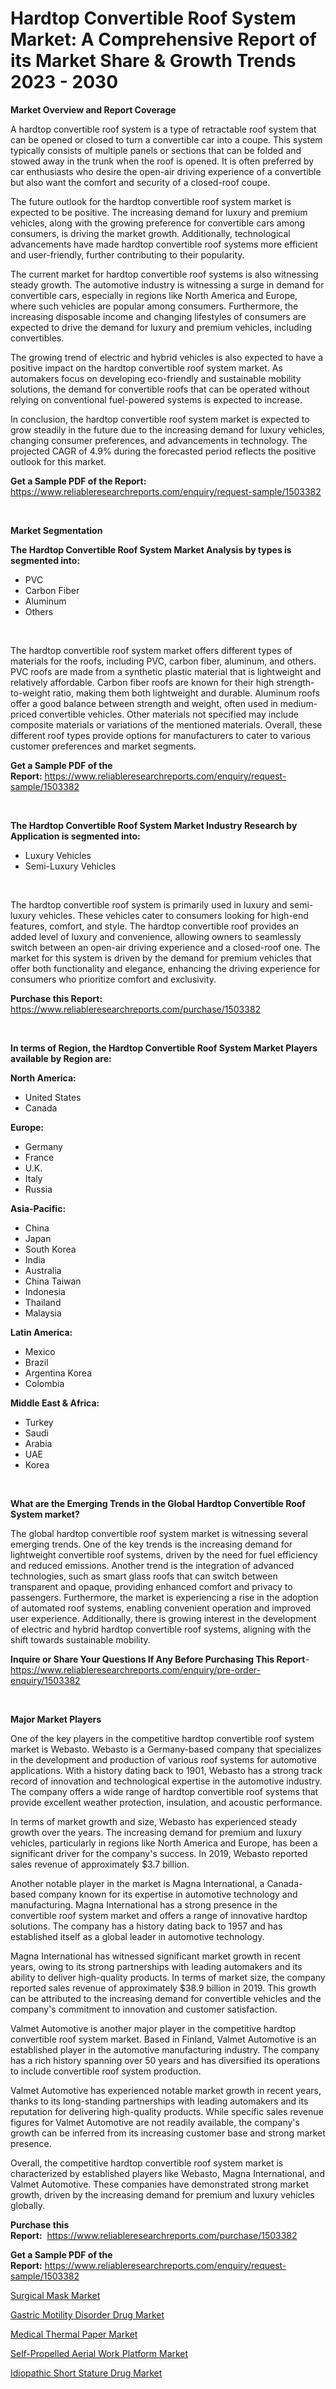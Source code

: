 <p><h1>Hardtop Convertible Roof System Market: A Comprehensive Report of its Market Share & Growth Trends 2023 - 2030</h1></p><p><strong>Market Overview and Report Coverage</strong></p>
<p><p>A hardtop convertible roof system is a type of retractable roof system that can be opened or closed to turn a convertible car into a coupe. This system typically consists of multiple panels or sections that can be folded and stowed away in the trunk when the roof is opened. It is often preferred by car enthusiasts who desire the open-air driving experience of a convertible but also want the comfort and security of a closed-roof coupe.</p><p>The future outlook for the hardtop convertible roof system market is expected to be positive. The increasing demand for luxury and premium vehicles, along with the growing preference for convertible cars among consumers, is driving the market growth. Additionally, technological advancements have made hardtop convertible roof systems more efficient and user-friendly, further contributing to their popularity.</p><p>The current market for hardtop convertible roof systems is also witnessing steady growth. The automotive industry is witnessing a surge in demand for convertible cars, especially in regions like North America and Europe, where such vehicles are popular among consumers. Furthermore, the increasing disposable income and changing lifestyles of consumers are expected to drive the demand for luxury and premium vehicles, including convertibles.</p><p>The growing trend of electric and hybrid vehicles is also expected to have a positive impact on the hardtop convertible roof system market. As automakers focus on developing eco-friendly and sustainable mobility solutions, the demand for convertible roofs that can be operated without relying on conventional fuel-powered systems is expected to increase.</p><p>In conclusion, the hardtop convertible roof system market is expected to grow steadily in the future due to the increasing demand for luxury vehicles, changing consumer preferences, and advancements in technology. The projected CAGR of 4.9% during the forecasted period reflects the positive outlook for this market.</p></p>
<p><strong>Get a Sample PDF of the Report:</strong> <a href="https://www.reliableresearchreports.com/enquiry/request-sample/1503382">https://www.reliableresearchreports.com/enquiry/request-sample/1503382</a></p>
<p>&nbsp;</p>
<p><strong>Market Segmentation</strong></p>
<p><strong>The Hardtop Convertible Roof System Market Analysis by types is segmented into:</strong></p>
<p><ul><li>PVC</li><li>Carbon Fiber</li><li>Aluminum</li><li>Others</li></ul></p>
<p>&nbsp;</p>
<p><p>The hardtop convertible roof system market offers different types of materials for the roofs, including PVC, carbon fiber, aluminum, and others. PVC roofs are made from a synthetic plastic material that is lightweight and relatively affordable. Carbon fiber roofs are known for their high strength-to-weight ratio, making them both lightweight and durable. Aluminum roofs offer a good balance between strength and weight, often used in medium-priced convertible vehicles. Other materials not specified may include composite materials or variations of the mentioned materials. Overall, these different roof types provide options for manufacturers to cater to various customer preferences and market segments.</p></p>
<p><strong>Get a Sample PDF of the Report:</strong>&nbsp;<a href="https://www.reliableresearchreports.com/enquiry/request-sample/1503382">https://www.reliableresearchreports.com/enquiry/request-sample/1503382</a></p>
<p>&nbsp;</p>
<p><strong>The Hardtop Convertible Roof System Market Industry Research by Application is segmented into:</strong></p>
<p><ul><li>Luxury Vehicles</li><li>Semi-Luxury Vehicles</li></ul></p>
<p>&nbsp;</p>
<p><p>The hardtop convertible roof system is primarily used in luxury and semi-luxury vehicles. These vehicles cater to consumers looking for high-end features, comfort, and style. The hardtop convertible roof provides an added level of luxury and convenience, allowing owners to seamlessly switch between an open-air driving experience and a closed-roof one. The market for this system is driven by the demand for premium vehicles that offer both functionality and elegance, enhancing the driving experience for consumers who prioritize comfort and exclusivity.</p></p>
<p><strong>Purchase this Report:</strong>&nbsp; <a href="https://www.reliableresearchreports.com/purchase/1503382">https://www.reliableresearchreports.com/purchase/1503382</a></p>
<p>&nbsp;</p>
<p><strong>In terms of Region, the Hardtop Convertible Roof System Market Players available by Region are:</strong></p>
<p>
    <p> <strong> North America: </strong>
        <ul>
            <li>United States</li>
            <li>Canada</li>
        </ul>
        </p> 
    <p> <strong> Europe: </strong>
        <ul>
            <li>Germany</li>
            <li>France</li>
            <li>U.K.</li>
            <li>Italy</li>
            <li>Russia</li>
        </ul>
        </p> 
    <p> <strong> Asia-Pacific: </strong>
        <ul>
            <li>China</li>
            <li>Japan</li>
            <li>South Korea</li>
            <li>India</li>
            <li>Australia</li>
            <li>China Taiwan</li>
            <li>Indonesia</li>
            <li>Thailand</li>
            <li>Malaysia</li>
        </ul>
        </p> 
    <p> <strong> Latin America: </strong>
        <ul>
            <li>Mexico</li>
            <li>Brazil</li>
            <li>Argentina Korea</li>
            <li>Colombia</li>
        </ul>
        </p> 
    <p> <strong> Middle East & Africa: </strong>
        <ul>
            <li>Turkey</li>
            <li>Saudi</li>
            <li>Arabia</li>
            <li>UAE</li>
            <li>Korea</li>
        </ul>
    </p>
    </p>
<p>&nbsp;</p>
<p><strong>What are the Emerging Trends in the Global Hardtop Convertible Roof System market?</strong></p>
<p><p>The global hardtop convertible roof system market is witnessing several emerging trends. One of the key trends is the increasing demand for lightweight convertible roof systems, driven by the need for fuel efficiency and reduced emissions. Another trend is the integration of advanced technologies, such as smart glass roofs that can switch between transparent and opaque, providing enhanced comfort and privacy to passengers. Furthermore, the market is experiencing a rise in the adoption of automated roof systems, enabling convenient operation and improved user experience. Additionally, there is growing interest in the development of electric and hybrid hardtop convertible roof systems, aligning with the shift towards sustainable mobility.</p></p>
<p><strong>Inquire or Share Your Questions If Any Before Purchasing This Report</strong>- <a href="https://www.reliableresearchreports.com/enquiry/pre-order-enquiry/1503382">https://www.reliableresearchreports.com/enquiry/pre-order-enquiry/1503382</a></p>
<p>&nbsp;</p>
<p><strong>Major Market Players</strong></p>
<p><p>One of the key players in the competitive hardtop convertible roof system market is Webasto. Webasto is a Germany-based company that specializes in the development and production of various roof systems for automotive applications. With a history dating back to 1901, Webasto has a strong track record of innovation and technological expertise in the automotive industry. The company offers a wide range of hardtop convertible roof systems that provide excellent weather protection, insulation, and acoustic performance. </p><p>In terms of market growth and size, Webasto has experienced steady growth over the years. The increasing demand for premium and luxury vehicles, particularly in regions like North America and Europe, has been a significant driver for the company's success. In 2019, Webasto reported sales revenue of approximately $3.7 billion.</p><p>Another notable player in the market is Magna International, a Canada-based company known for its expertise in automotive technology and manufacturing. Magna International has a strong presence in the convertible roof system market and offers a range of innovative hardtop solutions. The company has a history dating back to 1957 and has established itself as a global leader in automotive technology.</p><p>Magna International has witnessed significant market growth in recent years, owing to its strong partnerships with leading automakers and its ability to deliver high-quality products. In terms of market size, the company reported sales revenue of approximately $38.9 billion in 2019. This growth can be attributed to the increasing demand for convertible vehicles and the company's commitment to innovation and customer satisfaction.</p><p>Valmet Automotive is another major player in the competitive hardtop convertible roof system market. Based in Finland, Valmet Automotive is an established player in the automotive manufacturing industry. The company has a rich history spanning over 50 years and has diversified its operations to include convertible roof system production.</p><p>Valmet Automotive has experienced notable market growth in recent years, thanks to its long-standing partnerships with leading automakers and its reputation for delivering high-quality products. While specific sales revenue figures for Valmet Automotive are not readily available, the company's growth can be inferred from its increasing customer base and strong market presence.</p><p>Overall, the competitive hardtop convertible roof system market is characterized by established players like Webasto, Magna International, and Valmet Automotive. These companies have demonstrated strong market growth, driven by the increasing demand for premium and luxury vehicles globally.</p></p>
<p><strong>Purchase this Report:</strong>&nbsp;&nbsp;<a href="https://www.reliableresearchreports.com/purchase/1503382">https://www.reliableresearchreports.com/purchase/1503382</a></p>
<p></p>
<p><strong>Get a Sample PDF of the Report:</strong>&nbsp;<a href="https://www.reliableresearchreports.com/enquiry/request-sample/1503382">https://www.reliableresearchreports.com/enquiry/request-sample/1503382</a></p>
<p><p><a href="https://www.linkedin.com/pulse/decoding-surgical-mask-market-deep-dive-latest-trends-segmentation/">Surgical Mask Market</a></p><p><a href="https://github.com/kipkeeva/Market-Research-Report-List-1/blob/main/gastric-motility-disorder-drug-market.md">Gastric Motility Disorder Drug Market</a></p><p><a href="https://medium.com/@nicosmitham/medical-thermal-paper-market-size-cagr-trends-2024-2030-ef29da241257">Medical Thermal Paper Market</a></p><p><a href="https://www.linkedin.com/pulse/self-propelled-aerial-work-platform-market-insights-players/">Self-Propelled Aerial Work Platform Market</a></p><p><a href="https://github.com/provorikovar/Market-Research-Report-List-1/blob/main/idiopathic-short-stature-drug-market.md">Idiopathic Short Stature Drug Market</a></p></p>